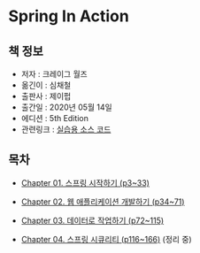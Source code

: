 # Spring In Action

## 책 정보

- 저자 : 크레이그 월즈
- 옮긴이 : 심채철
- 출판사 : 제이펍
- 출간일 : 2020년 05월 14일
- 에디션 : 5th Edition
- 관련링크 :  [실습용 소스 코드](https://github.com/Jpub/SpringInAction5)

## 목차

- [Chapter 01. 스프링 시작하기 (p3~33)](https://github.com/bky373/line-wiki/blob/main/Spring_In_Action/CH_01_%EC%8A%A4%ED%94%84%EB%A7%81%20%EC%8B%9C%EC%9E%91%ED%95%98%EA%B8%B0.md#Chapter-01-%EC%8A%A4%ED%94%84%EB%A7%81-%EC%8B%9C%EC%9E%91%ED%95%98%EA%B8%B0)

- [Chapter 02. 웹 애플리케이션 개발하기 (p34~71)](https://github.com/bky373/line-wiki/blob/main/Spring_In_Action/CH_02_%EC%9B%B9%20%EC%95%A0%ED%94%8C%EB%A6%AC%EC%BC%80%EC%9D%B4%EC%85%98%20%EA%B0%9C%EB%B0%9C%ED%95%98%EA%B8%B0.md#Chapter-02-%EC%9B%B9-%EC%95%A0%ED%94%8C%EB%A6%AC%EC%BC%80%EC%9D%B4%EC%85%98-%EA%B0%9C%EB%B0%9C%ED%95%98%EA%B8%B0)

- [Chapter 03. 데이터로 작업하기 (p72~115)](https://github.com/bky373/line-wiki/blob/main/Spring_In_Action/CH_03_%EB%8D%B0%EC%9D%B4%ED%84%B0%EB%A1%9C%20%EC%9E%91%EC%97%85%ED%95%98%EA%B8%B0.md#Chapter-03-%EB%8D%B0%EC%9D%B4%ED%84%B0%EB%A1%9C-%EC%9E%91%EC%97%85%ED%95%98%EA%B8%B0)

- [Chapter 04. 스프링 시큐리티 (p116~166)](https://github.com/bky373/line-wiki/blob/main/Spring_In_Action/CH_04_%EC%8A%A4%ED%94%84%EB%A7%81%20%EC%8B%9C%ED%81%90%EB%A6%AC%ED%8B%B0.md#Chapter-04-%EC%8A%A4%ED%94%84%EB%A7%81-%EC%8B%9C%ED%81%90%EB%A6%AC%ED%8B%B0) (정리 중)

